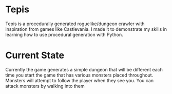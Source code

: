 # Tepis
Tepis is a procedurally generated roguelike/dungeon crawler with inspiration from games like Castlevania.
I made it to demonstrate my skills in learning how to use procedural generation with Python.

# Current State
Currently the game generates a simple dungeon that will be different each time you start the game that has various monsters placed throughout.
Monsters will attempt to follow the player when they see you. You can attack monsters by walking into them
